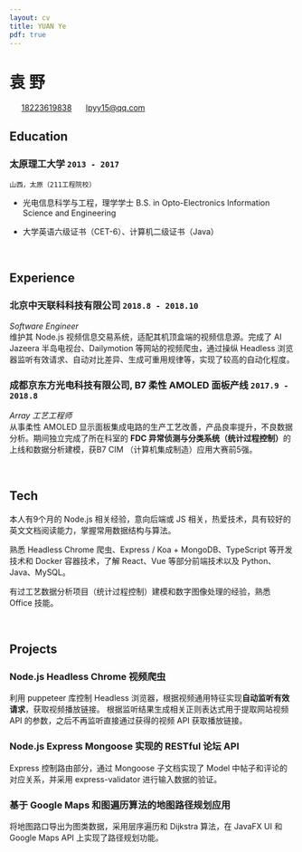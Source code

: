 ```yaml
---
layout: cv
title: YUAN Ye
pdf: true
---
```

# __袁__ 野

<div id="webaddress">
<i class="fi-mobile" style="margin-left:1em"></i>
<a href="tel:18223619838" style="margin-left:0.5em">18223619838</a>
<i class="fi-mail" style="margin-left:1em"></i>
<a href="mailto:lpyy15@qq.com" style="margin-left:0.5em">lpyy15@qq.com</a>
</div>

## Education

### __太原理工大学__ `2013 - 2017`
```
山西，太原（211工程院校）
```
- 光电信息科学与工程，理学学士
  B.S. in Opto-Electronics Information Science and Engineering

- 大学英语六级证书（CET-6）、计算机二级证书（Java）

<br />


## Experience

### __北京中天联科科技有限公司__ `2018.8 - 2018.10`
_Software Engineer_<br />
维护其 Node.js 视频信息交易系统，适配其机顶盒端的视频信息源。完成了 Al Jazeera 半岛电视台、Dailymotion 等网站的视频爬虫，通过操纵 Headless 浏览器监听有效请求、自动对比差异、生成可重用规律等，实现了较高的自动化程度。

### __成都京东方光电科技有限公司, B7 柔性 AMOLED 面板产线__ `2017.9 - 2018.8`
_Array 工艺工程师_<br />
从事柔性 AMOLED 显示面板集成电路的生产工艺改善，产品良率提升，不良数据分析。期间独立完成了所在科室的 <strong>FDC 异常侦测与分类系统（统计过程控制）</strong>的上线和数据分析建模，获B7 CIM （计算机集成制造）应用大赛前5强。

<br />


## Tech

本人有9个月的 Node.js 相关经验，意向后端或 JS 相关，热爱技术，具有较好的英文文档阅读能力，掌握常用数据结构与算法。

熟悉 Headless Chrome 爬虫、Express / Koa + MongoDB、TypeScript 等开发技术和 Docker 容器技术，了解 React、Vue 等部分前端技术以及 Python、Java、MySQL。

有过工艺数据分析项目（统计过程控制）建模和数字图像处理的经验，熟悉 Office 技能。 <br />

<br />


## Projects

### __Node.js Headless Chrome 视频爬虫__
利用 puppeteer 库控制 Headless 浏览器，根据视频通用特征实现<b>自动监听有效请求</b>，获取视频播放链接。
根据监听结果生成相关正则表达式用于提取网站视频 API 的参数，之后不再监听直接通过获得的视频 API 获取播放链接。

### __Node.js Express Mongoose 实现的 RESTful 论坛 API__
Express 控制路由部分，通过 Mongoose 子文档实现了 Model 中帖子和评论的对应关系，并采用 express-validator 进行输入数据的验证。

### __基于 Google Maps 和图遍历算法的地图路径规划应用__
将地图路口导出为图类数据，采用层序遍历和 Dijkstra 算法，在 JavaFX UI 和 Google Maps API 上实现了路径规划功能。


<!-- ### Footer

Last updated: Sept. 2019 -->
